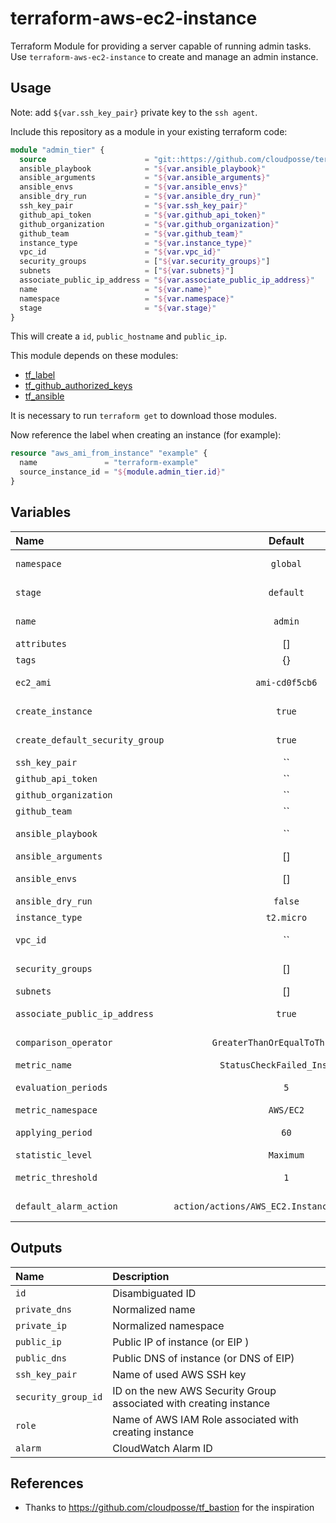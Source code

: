 # terraform-aws-ec2-instance

Terraform Module for providing a server capable of running admin tasks. Use `terraform-aws-ec2-instance` to create and manage an admin instance.

## Usage

Note: add `${var.ssh_key_pair}` private key to the `ssh agent`.

Include this repository as a module in your existing terraform code:

```terraform
module "admin_tier" {
  source                      = "git::https://github.com/cloudposse/terraform-aws-ec2-instance.git?ref=master"
  ansible_playbook            = "${var.ansible_playbook}"
  ansible_arguments           = "${var.ansible_arguments}"
  ansible_envs                = "${var.ansible_envs}"
  ansible_dry_run             = "${var.ansible_dry_run}"
  ssh_key_pair                = "${var.ssh_key_pair}"
  github_api_token            = "${var.github_api_token}"
  github_organization         = "${var.github_organization}"
  github_team                 = "${var.github_team}"
  instance_type               = "${var.instance_type}"
  vpc_id                      = "${var.vpc_id}"
  security_groups             = ["${var.security_groups}"]
  subnets                     = ["${var.subnets}"]
  associate_public_ip_address = "${var.associate_public_ip_address}"
  name                        = "${var.name}"
  namespace                   = "${var.namespace}"
  stage                       = "${var.stage}"
}
```

This will create a `id`, `public_hostname` and `public_ip`.

This module depends on these modules:

* [tf_label](https://github.com/cloudposse/tf_label)
* [tf_github_authorized_keys](https://github.com/cloudposse/tf_github_authorized_keys)
* [tf_ansible](https://github.com/cloudposse/tf_ansible)

It is necessary to run `terraform get` to download those modules.

Now reference the label when creating an instance (for example):
```terraform
resource "aws_ami_from_instance" "example" {
  name               = "terraform-example"
  source_instance_id = "${module.admin_tier.id}"
}
```

## Variables

| Name                            |                    Default                     | Description                                                                      | Required |
|:--------------------------------|:----------------------------------------------:|:---------------------------------------------------------------------------------|:--------:|
| `namespace`                     |                    `global`                    | Namespace (e.g. `cp` or `cloudposse`) - required for `tf_label` module           |   Yes    |
| `stage`                         |                   `default`                    | Stage (e.g. `prod`, `dev`, `staging` - required for `tf_label` module            |   Yes    |
| `name`                          |                    `admin`                     | Name  (e.g. `bastion` or `db`) - required for `tf_label` module                  |   Yes    |
| `attributes`                    |                       []                       | Additional attributes (e.g. `policy` or `role`)                                  |    No    |
| `tags`                          |                       {}                       | Additional tags  (e.g. `map("BusinessUnit","XYZ")`                               |    No    |
| `ec2_ami`                       |                 `ami-cd0f5cb6`                 | By default it is an AMI provided by Amazon with Ubuntu 16.04                     |    No    |
| `create_instance`               |                     `true`                     | Flag for creating an instance. Set to `false` if need skip an instance creation  |    No    |
| `create_default_security_group` |                     `true`                     | Flag for creation default Security Group with Egress traffic allowed only        |    No    |
| `ssh_key_pair`                  |                       ``                       | SSH key pair to be provisioned on instance                                       |   Yes    |
| `github_api_token`              |                       ``                       | GitHub API token                                                                 |   Yes    |
| `github_organization`           |                       ``                       | GitHub organization name                                                         |   Yes    |
| `github_team`                   |                       ``                       | GitHub team                                                                      |   Yes    |
| `ansible_playbook`              |                       ``                       | Path to the playbook - required for `tf_ansible` (e.g. `./admin_tier.yml`)       |   Yes    |
| `ansible_arguments`             |                       []                       | List of ansible arguments (e.g. `["--user=ubuntu"]`)                             |    No    |
| `ansible_envs`                  |                       []                       | List of ansible envs (e.g. `["ansible_ssh_pass=${var.ansible_ssh_password}"]`)   |    No    |
| `ansible_dry_run`               |                    `false`                     | The Ansible run without changes                                                  |    No    |
| `instance_type`                 |                   `t2.micro`                   | The type of the creating instance (e.g. `t2.micro`)                              |    No    |
| `vpc_id`                        |                       ``                       | The id of the VPC that the creating instance security group belongs to           |   Yes    |
| `security_groups`               |                       []                       | List of Security Group IDs allowed to connect to creating instance               |   Yes    |
| `subnets`                       |                       []                       | List of VPC Subnet IDs creating instance launched in                             |   Yes    |
| `associate_public_ip_address`   |                     `true`                     | Associate a public ip address with the creating instance. Boolean value          |    No    |
| `comparison_operator`           |        `GreaterThanOrEqualToThreshold`         | Arithmetic operation to use when comparing the specified Statistic and Threshold |   Yes    |
| `metric_name`                   |          `StatusCheckFailed_Instance`          | Name for the alarm's associated metric                                           |   Yes    |
| `evaluation_periods`            |                      `5`                       | Number of periods over which data is compared to the specified threshold         |   Yes    |
| `metric_namespace`              |                   `AWS/EC2`                    | Namespace for the alarm's associated metric                                      |   Yes    |
| `applying_period`               |                      `60`                      | Period in seconds over which the specified statistic is applied                  |   Yes    |
| `statistic_level`               |                   `Maximum`                    | Statistic to apply to the alarm's associated metric                              |   Yes    |
| `metric_threshold`              |                      `1`                       | Value against which the specified statistic is compared                          |   Yes    |
| `default_alarm_action`          | `action/actions/AWS_EC2.InstanceId.Reboot/1.0` | String of action to execute when this alarm transitions into an ALARM state      |   Yes    |

## Outputs

| Name                | Description                                                        |
|:--------------------|:-------------------------------------------------------------------|
| `id`                | Disambiguated ID                                                   |
| `private_dns`       | Normalized name                                                    |
| `private_ip`        | Normalized namespace                                               |
| `public_ip`         | Public IP of instance (or EIP )                                    |
| `public_dns`        | Public DNS of instance (or DNS of EIP)                             |
| `ssh_key_pair`      | Name of used AWS SSH key                                           |
| `security_group_id` | ID on the new AWS Security Group associated with creating instance |
| `role`              | Name of AWS IAM Role associated with creating instance             |
| `alarm`             | CloudWatch Alarm ID                                                |

## References
* Thanks to https://github.com/cloudposse/tf_bastion for the inspiration
